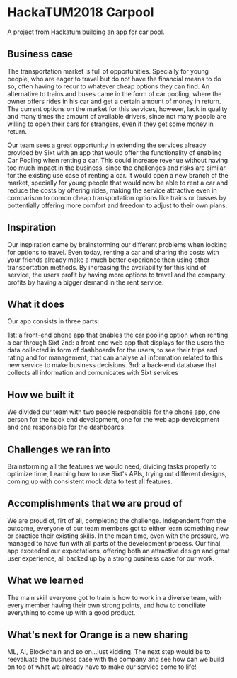 # HackaTUM2018 Carpool

A project from Hackatum building an app for car pool.

## Business case

The transportation market is full of opportunities. Specially for young people, who are eager to travel but do not have the financial means to do so, often having to recur to whatever cheap options they can find. An alternative to trains and buses came in the form of car pooling, where the owner offers rides in his car and get a certain amount of money in return. The current options on the market for this services, however, lack in quality and many times the amount of available drivers, since not many people are willing to open their cars for strangers, even if they get some money in return.

Our team sees a great opportunity in extending the services already provided by Sixt with an app that would offer the functionality of enabling Car Pooling when renting a car. This could increase revenue without having too much impact in the business, since the challenges and risks are similar for the existing use case of renting a car. It would open a new branch of the market, specially for young people that would now be able to rent a car and reduce the costs by offering rides, making the service attractive even in comparison to comon cheap transportation options like trains or busses by pottentially offering more comfort and freedom to adjust to their own plans.

## Inspiration

Our inspiration came by brainstorming our different problems when looking for options to travel. Even today, renting a car and sharing the costs with your friends already make a much better experience then using other transportation methods. By increasing the availability for this kind of service, the users profit by having more options to travel and the company profits by having a bigger demand in the rent service.

## What it does

Our app consists in three parts:

1st: a front-end phone app that enables the car pooling option when renting a car through Sixt
2nd: a front-end web app that displays for the users the data collected in form of dashboards for the users, to see their trips and rating and for management, that can analyse all information related to this new service to make business decisions.
3rd: a back-end database that collects all information and comunicates with Sixt services

## How we built it

We divided our team with two people responsible for the phone app, one person for the back end development, one for the web app development and one responsible for the dashboards.

## Challenges we ran into

Brainstorming all the features we would need, dividing tasks properly to optimize time, Learning how to use Sixt's APIs, trying out different designs, coming up with consistent mock data to test all features.

## Accomplishments that we are proud of

We are proud of, firt of all, completing the challenge. Independent from the outcome, everyone of our team members got to either learn something new or practice their existing skills. In the mean time, even with the pressure, we managed to have fun with all parts of the development process. Our final app exceeded our expectations, offering both an attractive design and great user experience, all backed up by a strong business case for our work.

## What we learned

The main skill everyone got to train is how to work in a diverse team, with every member having their own strong points, and how to conciliate everything to come up with a good product.

## What's next for Orange is a new sharing
ML, AI, Blockchain and so on...just kidding. The next step would be to reevaluate the business case with the company and see how can we build on top of what we already have to make our service come to life!
